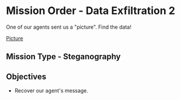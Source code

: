# Mission Order - Data Exfiltration 2

One of our agents sent us a "picture". Find the data!

[Picture](picture.bmp)

## Mission Type - Steganography

## Objectives

* Recover our agent's message.

